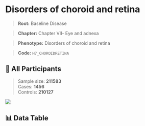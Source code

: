 # Disorders of choroid and retina

> **Root:** Baseline Disease  

> **Chapter:** Chapter VII- Eye and adnexa  

> **Phenotype:** Disorders of choroid and retina  

> **Code:** `H7_CHOROIDRETINA`

## 🧪 All Participants  
> Sample size: **211583**  
> Cases: **1456**  
> Controls: **210127**
<img src="/Sensitive/Figures/ALL/Baseline/H7_CHOROIDRETINA.png"/>

## 📊 Data Table
<CsvTableMRF src="/Sensitive/Data/ALL/Baseline/LG_H7_CHOROIDRETINA.csv"/>

